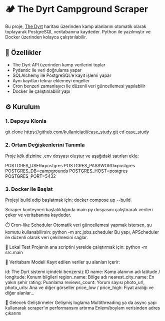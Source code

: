# 🏕️ The Dyrt Campground Scraper

Bu proje, [The Dyrt](https://thedyrt.com/) haritası üzerinden kamp alanlarını otomatik olarak toplayarak PostgreSQL veritabanına kaydeder. Python ile yazılmıştır ve Docker üzerinden kolayca çalıştırılabilir. 

## 🚀 Özellikler

- The Dyrt API üzerinden kamp verilerini toplar
- Pydantic ile veri doğrulama yapar
- SQLAlchemy ile PostgreSQL’e kayıt işlemi yapar
- Aynı kayıtları tekrar eklemeyi engeller
- Cron benzeri zamanlayıcı ile düzenli veri güncellemesi yapılabilir
- Docker ile çalıştırılabilir yapı


## ⚙️ Kurulum

### 1. Depoyu Klonla
git clone https://github.com/kullaniciadi/case_study.git
cd case_study

### 2. Ortam Değişkenlerini Tanımla
Proje kök dizinine .env dosyası oluştur ve aşağıdaki satırları ekle:

POSTGRES_USER=postgres
POSTGRES_PASSWORD=postgres
POSTGRES_DB=campgrounds
POSTGRES_HOST=postgres
POSTGRES_PORT=5432

### 3. Docker ile Başlat
Projeyi build edip başlatmak için:
docker compose up --build

Scraper konteyneri başlatıldığında main.py dosyasını çalıştırarak verileri çeker ve veritabanına kaydeder.

⏱️ Cron-like Scheduler
Otomatik veri güncellemesi yapmak istersen, şu komutu kullanabilirsin:
python -m src.jobs.scheduler
Bu yapı, APScheduler ile düzenli olarak veri çekilmesini sağlar.

🧪 Lokal Test
Projenin ana scriptini yerelde çalıştırmak için:
python -m src.main

🧱 Veritabanı Modeli
Kayıt edilen veriler şu alanları içerir:

id: The Dyrt sistemi içindeki benzersiz ID
name: Kamp alanının adı
latitude / longitude: Konum bilgileri
region_name: Bölge adı
nearest_city_name: En yakın şehir
rating: Puanlama
reviews_count: Yorum sayısı
photo_url, photo_urls: Ana ve diğer görseller
price_low / price_high: Fiyat aralığı
ve diğer alanlar...

📌 Gelecek Geliştirmeler
Gelişmiş loglama
Multithreading ya da async yapı kullanarak scraper’ın performansını artırma
Enlem/boylam verisinden adres çıkarımı
